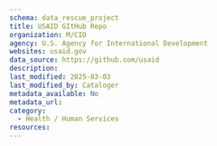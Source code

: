 ```yaml
---
schema: data_rescue_project 
title: USAID GItHub Repo
organization: M/CIO
agency: U.S. Agency for International Development
websites: usaid.gov
data_source: https://github.com/usaid
description: 
last_modified: 2025-03-03
last_modified_by: Cataloger
metadata_available: No
metadata_url: 
category:
  - Health / Human Services
resources:
---
```

